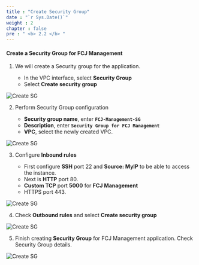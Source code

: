 ```yaml
---
title : "Create Security Group"
date : "`r Sys.Date()`"
weight : 2
chapter : false
pre : " <b> 2.2 </b> "
---
```


#### Create a Security Group for FCJ Management

1. We will create a Security group for the application.

   - In the VPC interface, select **Security Group**
   - Select **Create security group**

![Create SG](/images/2/0001.png?featherlight=false&width=90pc)

2. Perform Security Group configuration

   - **Security group name**, enter **```FCJ-Management-SG```**
   - **Description**, enter **```Security Group for FCJ Management```**
   - **VPC**, select the newly created VPC.

![Create SG](/images/2/0002.png?featherlight=false&width=90pc)

3. Configure **Inbound rules**

   - First configure **SSH** port 22 and **Source: MyIP** to be able to access the instance.
   - Next is **HTTP** port 80.
   - **Custom TCP** port **5000** for **FCJ Management**
   - HTTPS port 443.

![Create SG](/images/2/0003.png?featherlight=false&width=90pc)

4. Check **Outbound rules** and select **Create security group**

![Create SG](/images/2/0004.png?featherlight=false&width=90pc)

5. Finish creating **Security Group** for FCJ Management application. Check Security Group details.

![Create SG](/images/2/0005.png?featherlight=false&width=90pc)
